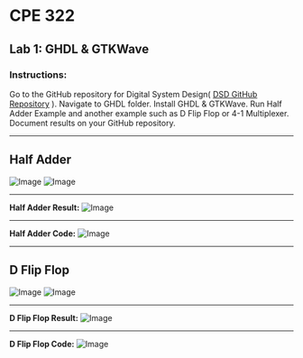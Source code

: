 # CPE 322
## Lab 1: GHDL & GTKWave
### Instructions:
Go to the GitHub repository for Digital System Design( 
[DSD GitHub Repository](https://github.com/kevinwlu/dsd.git)
). Navigate to GHDL folder. Install GHDL & GTKWave. Run Half Adder Example and another example such as D Flip Flop or 4-1 Multiplexer. 
Document results on your GitHub repository. 

---

## Half Adder
![Image](https://github.com/user-attachments/assets/6906f935-8307-4d3a-be7e-a96a3c3aac82)
![Image](https://github.com/user-attachments/assets/5655c889-d25f-4be9-9fc2-94fef3e3d808)

---

**Half Adder Result:**
![Image](https://github.com/user-attachments/assets/96a8c04b-5a2c-489e-969e-1456b242fc39)

---

**Half Adder Code:**
![Image](https://github.com/user-attachments/assets/ecf0746e-6166-44d2-9c3f-7835e4c05d4b)

---

## D Flip Flop
![Image](https://github.com/user-attachments/assets/839e52ca-71ef-402f-8fb4-55a172ef3adb)
![Image](https://github.com/user-attachments/assets/d3a7e8c9-4b71-4bb7-b79d-3ef3ac8f9bcb)

---

**D Flip Flop Result:**
![Image](https://github.com/user-attachments/assets/ff1a4985-d81c-46dc-b6e3-163b7ce955dc)

---

**D Flip Flop Code:**
![Image](https://github.com/user-attachments/assets/26805ea8-147e-4fe9-ad0e-15692f7ee6a4)
